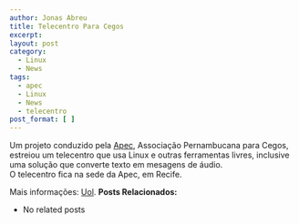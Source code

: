 ```yaml
---
author: Jonas Abreu
title: Telecentro Para Cegos
excerpt:
layout: post
category:
  - Linux
  - News
tags:
  - apec
  - Linux
  - News
  - telecentro
post_format: [ ]
---
```

Um projeto conduzido pela [Apec][1], Associação Pernambucana para Cegos, estreiou um telecentro que usa Linux e outras ferramentas livres, inclusive uma solução que converte texto em mesagens de áudio.  
O telecentro fica na sede da Apec, em Recife.

Mais informações: [Uol][2]. 
**Posts Relacionados:** 
*   No related posts












 [1]: http://www.apecnet.com.br
 [2]: http://info.abril.uol.com.br/aberto/infonews/032007/13032007-7.shl





